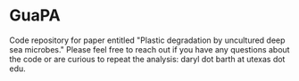 # GuaPA
Code repository for paper entitled "Plastic degradation by uncultured deep sea microbes." 
Please feel free to reach out if you have any questions about the code or are curious to repeat the analysis: daryl dot barth at utexas dot edu. 